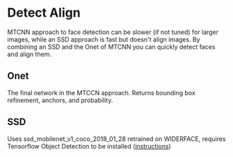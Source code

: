 # Detect Align

MTCNN approach to face detection can be slower (if not tuned) for larger images, while an SSD approach is fast but doesn't align images. By combining an SSD and the Onet of MTCNN you can quickly detect faces and align them.

## Onet
The final network in the MTCCN approach. Returns bounding box refinement, anchors, and probability.

## SSD
Uses ssd_mobilenet_v1_coco_2018_01_28 retrained on WIDERFACE, requires Tensorflow Object Detection to be installed ([instructions](https://github.com/tensorflow/models/blob/master/research/object_detection/g3doc/installation.md))